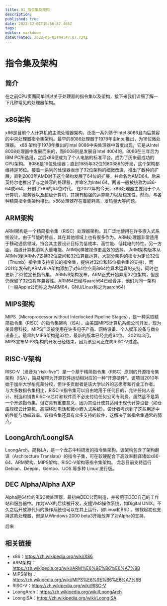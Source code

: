 ```yaml
---
title: 01_指令集及架构
description: 
published: true
date: 2022-12-01T15:56:57.465Z
tags: 
editor: markdown
dateCreated: 2022-05-05T04:47:07.734Z
---
```


# 指令集及架构
## 简介
在之前CPU页面简单讲过关于处理器的指令集以及架构，接下来我们详细了解一下几种常见的处理器架构。
## x86架构
x86是目前个人计算机的主流处理器架构，泛指一系列基于Intel 8086且向后兼容的中央处理器指令集架构。最早的8086处理器于1978年由Intel推出，为16位微处理器。
x86 架构于1978年推出的Intel 8086中央处理器中首度出现，它是从Intel 8008处理器中发展而来的，而8008则是发展自Intel 4004的。8086在三年后为IBM PC所选用，之后x86便成为了个人电脑的标准平台，成为了历来最成功的CPU架构。
8086是16位处理器；直到1985年32位的80386的开发，这个架构都维持是16位。接着一系列的处理器表示了32位架构的细微改进，推出了数种的扩展，直到2003年AMD对于这个架构发展了64位的扩展，并命名为AMD64。后来英特尔也推出了与之兼容的处理器，并命名为Intel 64。两者一般被统称为x86-64或x64，开创了x86的64位时代。
在2022年的今天，x86处理器主要用于个人计算机，服务器以及超级计算机，其拥有超强的运算能力以及稳定性。然而，与各种精简指令集架构相比，x86处理器存在着能耗高，发热量大等问题。
## ARM架构
ARM架构是一个精简指令集（RISC）处理器架构，其广泛地使用在许多嵌入式系统设计。由于节能的特点，其在其他领域上也有很多作为。ARM处理器非常适用于移动通信领域，符合其主要设计目标为低成本、高性能、低耗电的特性。另一方面，超级计算机消耗大量电能，ARM同样被视作更高效的选择。
ARM架构版本从ARMv3到ARMv7支持32位空间和32位算数运算，大部分架构的指令为定长32位（Thumb）指令集支持变长的指令集，提供对32位和16位指令集的支持），而2011年发布的ARMv8-A架构添加了对64位空间和64位算术运算的支持，同时也更新了32位定长指令集。
ARMv9架构发布，ARM正式开始弃用32位架构，但是仍保留了32位程序兼容性。ARM64已经与aarch64已经合并，他们为同一架构（一般Apple公司称之为ARM64，GNU/Linux称之为aarch64）

## MIPS架构
MIPS（Microprocessor without Interlocked Pipeline Stages），是一种采取精简指令集（RISC）的指令集架构（ISA），由美国MIPS计算机系统公司开发，现为美普思科技。MIPS广泛被使用在许多电子产品、网络设备、个人娱乐设备与商业设备上。最早的MIPS架构是32位，最新的版本已经变成64位。
2021年3月，MIPS宣布MIPS架构的开发已经结束，因为该公司正在向RISC-V过渡。
## RISC-V架构
RISC-V（发音为“risk-five”）是一个基于精简指令集（RISC）原则的开源指令集架构（ISA），简易解释为开源软件运动相对应的一种“开源硬件”。该项目2010年始于加州大学柏克莱分校，但许多贡献者是该大学以外的志愿者和行业工作者。
与大多数指令集相比，RISC-V指令集可以自由地用于任何目的，允许任何人设计、制造和销售RISC-V芯片和软件而不必支付给任何公司专利费。虽然这不是第一个开源指令集，但它具有重要意义，因为其设计使其适用于现代计算设备（如仓库规模云计算机、高端移动电话和微小嵌入式系统）。设计者考虑到了这些用途中的性能与功率效率。该指令集还具有众多支持的软件，这解决了新指令集通常的弱点。
## LoongArch/LoongISA
LoongArch，简称LA，是一个龙芯中科研发的指令集架构。该架构包含了架构翻译（Architecture Translate）的指令子集，可在软硬配合下高效率翻译诸如x86-64、ARM架构、MIPS架构、RISC-V架构等指令集架构。
龙芯目前支持运行 Debian、Deepin、Gentoo、UOS 等多种 Linux 发行版。

## DEC Alpha/Alpha AXP
Alpha是64位的RISC微处理器，最初由DEC公司制造，并被用于DEC自己的工作站和服务器中。作为VAX的后续被开发，支援VMS操作系统，如Digital UNIX。不久之后开放源代码的操作系统也可以在其上运行，如Linux和BSD 。微软起初也支持这款处理器，但是从Windows 2000 beta3开始放弃了对Alpha的支持。

后来
## 相关链接
- x86：https://zh.wikipedia.org/wiki/X86
- ARM架构：https://zh.wikipedia.org/wiki/ARM%E6%9E%B6%E6%A7%8B
- MIPS架构：https://zh.wikipedia.org/wiki/MIPS%E6%9E%B6%E6%A7%8B
- RISC-V：https://zh.wikipedia.org/wiki/RISC-V
- LoongArch：https://zh.wikipedia.org/wiki/LoongArch
- LoongISA：https://zh.wikipedia.org/wiki/LoongISA